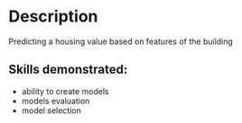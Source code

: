 # Description
Predicting a housing value based on features of the building
## Skills demonstrated:
* ability to create models
* models evaluation
* model selection
